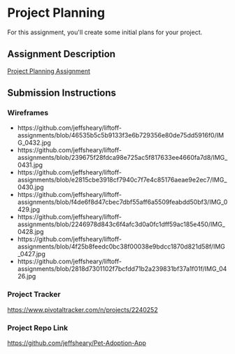 # Project Planning
For this assignment, you'll create some initial plans for your project.

## Assignment Description
[Project Planning Assignment](https://education.launchcode.org/liftoff/assignments/planning/)

## Submission Instructions

### Wireframes

<ul>
  <li>https://github.com/jeffsheary/liftoff-assignments/blob/46535b5c5b9133f3e6b729356e80de75dd5916f0/IMG_0432.jpg</li>
  <li>https://github.com/jeffsheary/liftoff-assignments/blob/239675f28fdca98e725ac5f817633ee4660fa7d8/IMG_0431.jpg</li>
  <li>https://github.com/jeffsheary/liftoff-assignments/blob/e2815cbe3918cf7940c7f7e4c85176aeae9e2ec7/IMG_0430.jpg</li>
  <li>https://github.com/jeffsheary/liftoff-assignments/blob/f4de6f8d47cbec7dbf55aff6a5509feabdd50bf3/IMG_0429.jpg</li>
  <li>https://github.com/jeffsheary/liftoff-assignments/blob/2246978d843c6f4afc3d0a0fc1dff59ac185e450/IMG_0428.jpg</li>
  <li>https://github.com/jeffsheary/liftoff-assignments/blob/4f25b8feedc0bc38f00038e9bdcc1870d821d58f/IMG_0427.jpg</li>
  <li>https://github.com/jeffsheary/liftoff-assignments/blob/2818d7301102f7bcfdd71b2a239831bf37a1f01f/IMG_0426.jpg</li>
</ul>

### Project Tracker

https://www.pivotaltracker.com/n/projects/2240252

### Project Repo Link

https://github.com/jeffsheary/Pet-Adoption-App
